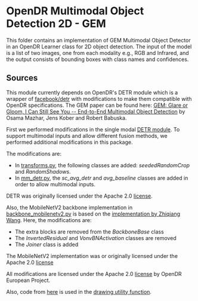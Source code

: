 
# OpenDR Multimodal Object Detection 2D - GEM

This folder contains an implementation of GEM Multimodal Object Detector in an OpenDR Learner class for 2D object detection. The input of the model is a list of two images, one from each modality e.g., RGB and Infrared, and the output consists of bounding boxes with class names and confidences.

## Sources

This module currently depends on OpenDR's DETR module which is a wrapper of [facebook/detr](https://github.com/facebookresearch/detr) with modifications to make them compatible with OpenDR specifications. The GEM paper can be found here: [GEM: Glare or Gloom, I Can Still See You -- End-to-End Multimodal Object Detection](https://arxiv.org/abs/2102.12319) by Osama Mazhar, Jens Kober and Robert Babuska.

First we performed modifications in the single modal [DETR module](../detr/README.md). To support multimodal inputs and allow different fusion methods, we performed additional modifications in this package.

The modifications are:
- In [transforms.py](algorithm/datasets/transforms.py), the following classes are added: *seededRandomCrop* and *RandomShadows*.
- In [mm_detr.py](algorithm/models/mm_detr.py), the *sc_avg_detr* and *avg_baseline* classes are added in order to allow multimodal inputs.

DETR was originally licensed under the Apache 2.0 [license](https://github.com/facebookresearch/detr/blob/master/LICENSE).

Also, the MobileNetV2 backbone implementation in [backbone_mobilenetv2.py](algorithm/models/backbone_mobilenetv2.py) is based on the [implementation by Zhiqiang Wang](https://github.com/zhiqwang/demonet/blob/dd4cec83abf5bd937ebf3ebc767972431223d33e/demonet/models/backbone.py).
Here, the modifications are:
- The extra blocks are removed from the *BackboneBase* class
- The *InvertedResidual* and *VonvBNActivation* classes are removed
- The *Joiner* class is added

The MobileNetV2 implementation was or originally licensed under the Apache 2.0 [license](https://github.com/zhiqwang/demonet/blob/dd4cec83abf5bd937ebf3ebc767972431223d33e/LICENSE)

All modifications are licensed under the Apache 2.0 [license](../../../../../LICENSE) by OpenDR European Project.

Also, code from [here](https://stackoverflow.com/questions/60674501/how-to-make-black-background-in-cv2-puttext-with-python-opencv) is used in the [drawing utility function](algorithm/util/draw.py).